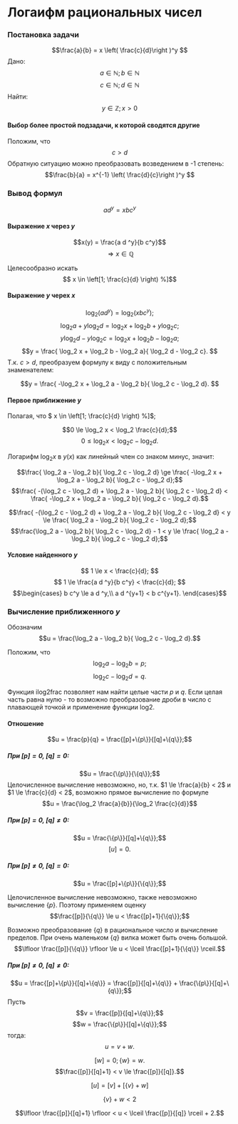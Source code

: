 # Логаифм рациональных чисел

### Постановка задачи

$$\frac{a}{b} = x \left( \frac{c}{d}\right )^y $$
Дано:
$$ a \in \mathbb N; b \in \mathbb N $$
$$ c \in \mathbb N; d \in \mathbb N $$
Найти:
$$ y \in \mathbb Z; x > 0 $$

#### Выбор более простой подзадачи, к которой сводятся другие
Положим, что
$$c > d$$
Обратную ситуацию можно преобразовать возведением в -1 степень:
$$\frac{b}{a} = x^{-1} \left( \frac{d}{c}\right )^y $$



### Вывод формул

$$a d^y = x b c^y $$

#### Выражение $x$ через $y$
$$x(y) = \frac{a d ^y}{b c^y}$$
$$\Rightarrow x \in \mathbb Q$$

Целесообразно искать 
$$ x \in \left[1; \frac{c}{d} \right) %]$$

#### Выражение $y$ черех $x$

$$\log_2( a d^y) = \log_2(x b c^y); $$
$$\log_2 a + y \log_2 d = \log_2 x + \log_2 b + y\log_2 c; $$
$$y \log_2 d -  y\log_2 c = \log_2 x + \log_2 b - \log_2 a; $$
$$y = \frac{ \log_2 x + \log_2 b - \log_2 a}{ \log_2 d - \log_2 c}. $$
Т.к. $c > d$, преобразуем формулу к виду с положительным знаменателем:

$$y = \frac{ -\log_2 x + \log_2 a - \log_2 b}{ \log_2 c - \log_2 d}. $$

#### Первое приближение $y$

Полагая, что $ x \in \left[1; \frac{c}{d} \right) %]$;

$$0 \le \log_2 x < \log_2 \frac{c}{d};$$
$$0 \le \log_2 x < \log_2 c - \log_2 d.$$

Логарифм $\log_2 x$ в $y(x)$ как линейный член со знаком минус, значит:

$$\frac{ \log_2 a - \log_2 b}{ \log_2 c - \log_2 d} \ge \frac{ -\log_2 x + \log_2 a - \log_2 b}{ \log_2 c - \log_2 d};$$
$$\frac{ -(\log_2 c - \log_2 d) + \log_2 a - \log_2 b}{ \log_2 c - \log_2 d} < \frac{ -\log_2 x + \log_2 a - \log_2 b}{ \log_2 c - \log_2 d}.$$

$$\frac{ -(\log_2 c - \log_2 d) + \log_2 a - \log_2 b}{ \log_2 c - \log_2 d} < y \le \frac{ \log_2 a - \log_2 b}{ \log_2 c - \log_2 d};$$
$$\frac{\log_2 a - \log_2 b}{ \log_2 c - \log_2 d} - 1 < y \le \frac{ \log_2 a - \log_2 b}{ \log_2 c - \log_2 d};$$

#### Условие найденного $y$

$$ 1 \le x < \frac{c}{d}; $$
$$ 1 \le \frac{a d ^y}{b c^y} < \frac{c}{d}; $$
$$\begin{cases}
	b c^y \le a d ^y,\\
	a d ^{y+1} < b c^{y+1}.
\end{cases}$$

### Вычисление приближенного $y$

Обозначим 
$$u = \frac{\log_2 a - \log_2 b}{ \log_2 c - \log_2 d}.$$

Положим, что 
$$\log_2 a - \log_2 b = p;$$
$$\log_2 c - \log_2 d = q.$$

Функция ilog2frac позволяет нам найти целые части $p$ и $q$.
Если целая часть равна нулю - то возможно преобразование дроби в число с плавающей точкой и применение функции log2.

#### Отношение

$$u = \frac{p}{q} = \frac{[p]+\{p\}}{[q]+\{q\}};$$

##### При $[p]=0$, $[q] = 0$:
$$u = \frac{\{p\}}{\{q\}};$$
Целочисленное вычисление невозможно, но, т.к. $1 \le \frac{a}{b} < 2$ и $1 \le \frac{c}{d} < 2$, возможно прямое вычисление по формуле
$$u = \frac{\log_2 \frac{a}{b}}{\log_2 \frac{c}{d}}$$

##### При $[p]=0$, $[q] \ne 0$:
$$u = \frac{\{p\}}{[q]+\{q\}};$$
$$[u] = 0.$$

##### При $[p]\ne 0$, $[q] = 0$:

$$u = \frac{[p]+\{p\}}{\{q\}};$$

Целочисленное вычисление невозможно, также невозможно вычисление $\{p\}$. Поэтому применяем оценку
$$\frac{[p]}{\{q\}} \le u < \frac{[p]+1}{\{q\}};$$

Возможно преобразование $\{q\}$ в рациональное число и вычисление пределов. При очень маленьком $\{q\}$ вилка может быть очень большой.
$$\lfloor \frac{[p]}{\{q\}} \rfloor \le u < \lceil \frac{[p]+1}{\{q\}} \rceil.$$

##### При $[p]\ne 0$, $[q] \ne 0$:

$$u = \frac{[p]+\{p\}}{[q]+\{q\}} = \frac{[p]}{[q]+\{q\}} + \frac{\{p\}}{[q]+\{q\}};$$
Пусть
$$v = \frac{[p]}{[q]+\{q\}};$$
$$w = \frac{\{p\}}{[q]+\{q\}};$$
тогда:
$$u = v + w.$$

$$[w] = 0; \{w\} = w.$$
$$\frac{[p]}{[q]+1} < v \le \frac{[p]}{[q]}.$$

$$[u] = [v] + [\{v\} + w]$$

$$\{v\} + w < 2$$

$$\lfloor \frac{[p]}{[q]+1} \rfloor < u < \lceil \frac{[p]}{[q]} \rceil + 2.$$

